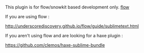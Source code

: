 
This plugin is for flow/snowkit based development only. 
[flow](http://snowkit.org/libs/)

If you are using flow :

http://underscorediscovery.github.io/flow/guide/sublimetext.html


If you aren't using flow and are looking for a haxe plugin :

https://github.com/clemos/haxe-sublime-bundle

